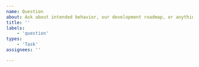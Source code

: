 ```yaml
---
name: Question
about: Ask about intended behavior, our development roadmap, or anything.
title: ''
labels:
    - 'question'
types:
    - 'Task'
assignees: ''

---
```

